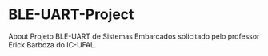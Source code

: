# BLE-UART-Project
About Projeto BLE-UART de Sistemas Embarcados solicitado pelo professor Erick Barboza do IC-UFAL.
